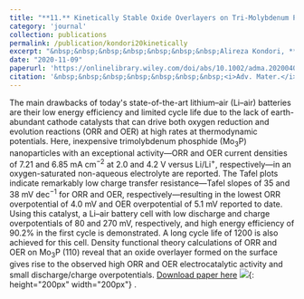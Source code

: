 ```yaml
---
title: "**11.** Kinetically Stable Oxide Overlayers on Tri-Molybdenum Phosphide (Mo<sub>3</sub>P) Nanoparticles Enabling Lithium-Air Batteries with Low Overpotentials and Long Cycle Life"
category: 'journal'
collection: publications
permalink: /publication/kondori20kinetically
excerpt: "&nbsp;&nbsp;&nbsp;&nbsp;&nbsp;&nbsp;&nbsp;Alireza Kondori, **Zhen Jiang**, Mohammadreza Esmaeilirad, Arvin Kakekhani, Kamil Kucuk, Pablo Navarro Munoz Delgado, Sadaf Maghsoudipour, John Hayes, Christopher S Johnson, Carlo U Segre, Reza Shahbazian-Yassar, Andrew M. Rappe, and Mohammad Asadi <br/>&nbsp;&nbsp;&nbsp;&nbsp;&nbsp;&nbsp;&nbsp;**1st author in theoretical part**"
date: "2020-11-09"
paperurl: 'https://onlinelibrary.wiley.com/doi/abs/10.1002/adma.202004028'
citation: '&nbsp;&nbsp;&nbsp;&nbsp;&nbsp;&nbsp;&nbsp;<i>Adv. Mater.</i> 2004028 (2020)'
---
```

The main drawbacks of today's state-of-the-art lithium–air (Li–air) batteries are their low energy efficiency and limited cycle life due to the lack of earth-abundant cathode catalysts that can drive both oxygen reduction and evolution reactions (ORR and OER) at high rates at thermodynamic potentials. Here, inexpensive trimolybdenum phosphide (Mo<sub>3</sub>P) nanoparticles with an exceptional activity—ORR and OER current densities of 7.21 and 6.85 mA cm<sup>−2</sup> at 2.0 and 4.2 V versus Li/Li<sup>+</sup>, respectively—in an oxygen-saturated non-aqueous electrolyte are reported. The Tafel plots indicate remarkably low charge transfer resistance—Tafel slopes of 35 and 38 mV dec<sup>−1</sup> for ORR and OER, respectively—resulting in the lowest ORR overpotential of 4.0 mV and OER overpotential of 5.1 mV reported to date. Using this catalyst, a Li–air battery cell with low discharge and charge overpotentials of 80 and 270 mV, respectively, and high energy efficiency of 90.2% in the first cycle is demonstrated. A long cycle life of 1200 is also achieved for this cell. Density functional theory calculations of ORR and OER on Mo<sub>3</sub>P (110) reveal that an oxide overlayer formed on the surface gives rise to the observed high ORR and OER electrocatalytic activity and small discharge/charge overpotentials.
[Download paper here](https://github.com/ZhenJiang16/personal/tree/master/files/kondori20kinetically.pdf)
![]({{site.baseurl}}/images/kondori20kinetically.png){: height="200px" width="200px"} .
